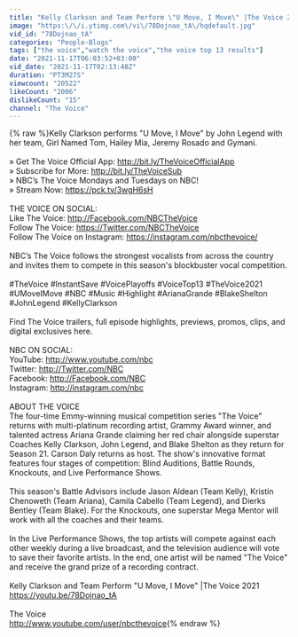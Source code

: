 ```yaml
---
title: "Kelly Clarkson and Team Perform \"U Move, I Move\" |The Voice 2021"
image: "https:\/\/i.ytimg.com\/vi\/78Dojnao_tA\/hqdefault.jpg"
vid_id: "78Dojnao_tA"
categories: "People-Blogs"
tags: ["the voice","watch the voice","the voice top 13 results"]
date: "2021-11-17T06:03:52+03:00"
vid_date: "2021-11-17T02:13:48Z"
duration: "PT3M27S"
viewcount: "20522"
likeCount: "2006"
dislikeCount: "15"
channel: "The Voice"
---
```

{% raw %}Kelly Clarkson performs &quot;U Move, I Move&quot; by John Legend with her team, Girl Named Tom, Hailey Mia, Jeremy Rosado and Gymani.<br /><br />» Get The Voice Official App: <a rel="nofollow" target="blank" href="http://bit.ly/TheVoiceOfficialApp">http://bit.ly/TheVoiceOfficialApp</a><br />» Subscribe for More: <a rel="nofollow" target="blank" href="http://bit.ly/TheVoiceSub">http://bit.ly/TheVoiceSub</a><br />» NBC’s The Voice Mondays and Tuesdays on NBC!<br />» Stream Now: <a rel="nofollow" target="blank" href="https://pck.tv/3wgH6sH">https://pck.tv/3wgH6sH</a><br /><br />THE VOICE ON SOCIAL:<br />Like The Voice: <a rel="nofollow" target="blank" href="http://Facebook.com/NBCTheVoice">http://Facebook.com/NBCTheVoice</a><br />Follow The Voice: <a rel="nofollow" target="blank" href="https://Twitter.com/NBCTheVoice">https://Twitter.com/NBCTheVoice</a><br />Follow The Voice on Instagram: <a rel="nofollow" target="blank" href="https://instagram.com/nbcthevoice/">https://instagram.com/nbcthevoice/</a><br /><br />NBC’s The Voice follows the strongest vocalists from across the country and invites them to compete in this season's blockbuster vocal competition.<br /><br />#TheVoice #InstantSave #VoicePlayoffs #VoiceTop13 #TheVoice2021 #UMoveIMove #NBC #Music #Highlight #ArianaGrande #BlakeShelton #JohnLegend #KellyClarkson<br /><br />Find The Voice trailers, full episode highlights, previews, promos, clips, and digital exclusives here.<br /><br />NBC ON SOCIAL:<br />YouTube: <a rel="nofollow" target="blank" href="http://www.youtube.com/nbc">http://www.youtube.com/nbc</a><br />Twitter: <a rel="nofollow" target="blank" href="http://Twitter.com/NBC">http://Twitter.com/NBC</a><br />Facebook: <a rel="nofollow" target="blank" href="http://Facebook.com/NBC">http://Facebook.com/NBC</a><br />Instagram: <a rel="nofollow" target="blank" href="http://instagram.com/nbc">http://instagram.com/nbc</a><br /><br />ABOUT THE VOICE<br />The four-time Emmy-winning musical competition series &quot;The Voice&quot; returns with multi-platinum recording artist, Grammy Award winner, and talented actress Ariana Grande claiming her red chair alongside superstar Coaches Kelly Clarkson, John Legend, and Blake Shelton as they return for Season 21. Carson Daly returns as host. The show's innovative format features four stages of competition: Blind Auditions, Battle Rounds, Knockouts, and Live Performance Shows.<br /><br />This season's Battle Advisors include Jason Aldean (Team Kelly), Kristin Chenoweth (Team Ariana), Camila Cabello (Team Legend), and Dierks Bentley (Team Blake). For the Knockouts, one superstar Mega Mentor will work with all the coaches and their teams.<br /><br />In the Live Performance Shows, the top artists will compete against each other weekly during a live broadcast, and the television audience will vote to save their favorite artists. In the end, one artist will be named &quot;The Voice&quot; and receive the grand prize of a recording contract.<br /><br />Kelly Clarkson and Team Perform &quot;U Move, I Move&quot; |The Voice 2021<br /><a rel="nofollow" target="blank" href="https://youtu.be/78Dojnao_tA">https://youtu.be/78Dojnao_tA</a><br /><br />The Voice<br /><a rel="nofollow" target="blank" href="http://www.youtube.com/user/nbcthevoice">http://www.youtube.com/user/nbcthevoice</a>{% endraw %}
